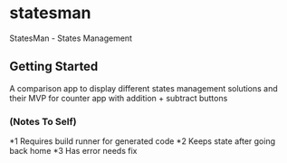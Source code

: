 # statesman

StatesMan - States Management

## Getting Started

A comparison app to display different states management solutions and their MVP for counter app with addition + subtract buttons
### (Notes To Self)

*1 Requires build runner for generated code
*2 Keeps state after going back home
*3 Has error needs fix